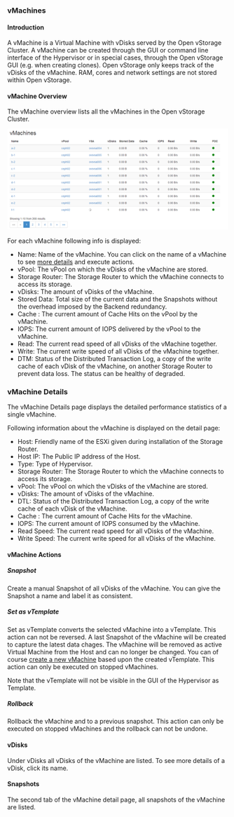 ### vMachines

#### Introduction

A vMachine is a Virtual Machine with vDisks served by the Open vStorage
Cluster. A vMachine can be created through the GUI or command line
interface of the Hypervisor or in special cases, through the Open
vStorage GUI (e.g. when creating clones). Open vStorage only keeps track
of the vDisks of the vMachine. RAM, cores and network settings are not
stored within Open vStorage.

#### vMachine Overview

The vMachine overview lists all the vMachines in the Open vStorage
Cluster.

![](../../Images/vmachine_overview.png)


For each vMachine following info is displayed:

-   Name: Name of the vMachine. You can click on the name of a vMachine
    to see [more details](#vmachine_details) and execute actions.
-   vPool: The vPool on which the vDisks of the vMachine are stored.
-   Storage Router: The Storage Router to which the vMachine connects to
    access its storage.
-   vDisks: The amount of vDisks of the vMachine.
-   Stored Data: Total size of the current data and the Snapshots
    without the overhead imposed by the Backend redundancy.
-   Cache : The current amount of Cache Hits on the vPool by the
    vMachine.
-   IOPS: The current amount of IOPS delivered by the vPool to the
    vMachine.
-   Read: The current read speed of all vDisks of the vMachine together.
-   Write: The current write speed of all vDisks of the vMachine
    together.
-   DTM: Status of the Distributed Transaction Log, a copy of the write cache of each
    vDisk of the vMachine, on another Storage Router to prevent data loss. The
    status can be healthy of degraded.


### <a name="vmachine_details"></a>vMachine Details

The vMachine Details page displays the detailed performance statistics
of a single vMachine.

Following information about the vMachine is displayed on the detail
page:

-   Host: Friendly name of the ESXi given during installation of the
    Storage Router.
-   Host IP: The Public IP address of the Host.
-   Type: Type of Hypervisor.
-   Storage Router: The Storage Router to which the vMachine connects to
    access its storage.
-   vPool: The vPool on which the vDisks of the vMachine are stored.
-   vDisks: The amount of vDisks of the vMachine.
-   DTL: Status of the Distributed Transaction Log, a copy of the write cache of each
    vDisk of the vMachine.
-   Cache : The current amount of Cache Hits for the vMachine.
-   IOPS: The current amount of IOPS consumed by the vMachine.
-   Read Speed: The current read speed for all vDisks of the vMachine.
-   Write Speed: The current write speed for all vDisks of the vMachine.

#### vMachine Actions

##### Snapshot


Create a manual Snapshot of all vDisks of the vMachine. You can give the Snapshot a name and label it as
consistent.

##### Set as vTemplate


Set as vTemplate converts the selected vMachine into a vTemplate. This action can not be reversed. A
last Snapshot of the vMachine will be created to capture the latest data
chages. The vMachine will be removed as active Virtual Machine from the
Host and can no longer be changed. You can of course [create a new
vMachine](vtemplates.md#createfromvtemplate) based upon the created vTemplate. This
action can only be executed on stopped vMachines.

Note that the vTemplate will not be visible in the GUI of the Hypervisor
as Template.

##### Rollback


Rollback the vMachine and to a previous snapshot. This action can only be executed on stopped vMachines
and the rollback can not be undone.

#### vDisks

Under vDisks all vDisks of the vMachine are listed. To see more details
of a vDisk, click its name.

#### Snapshots

The second tab of the vMachine detail page, all snapshots of the
vMachine are listed.